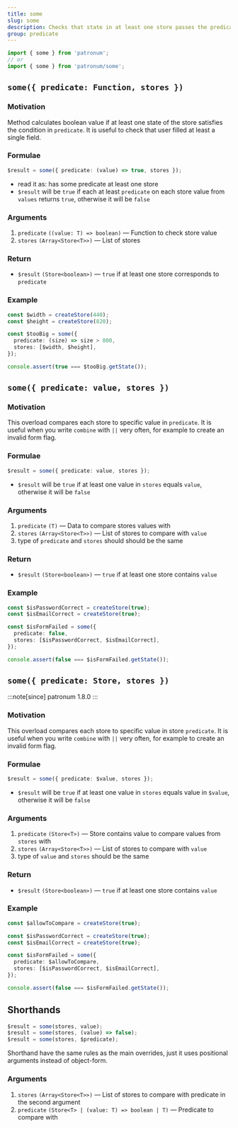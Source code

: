 ```yaml
---
title: some
slug: some
description: Checks that state in at least one store passes the predicate test.
group: predicate
---
```


```ts
import { some } from 'patronum';
// or
import { some } from 'patronum/some';
```

## `some({ predicate: Function, stores })`

### Motivation

Method calculates boolean value if at least one state of the store satisfies the condition in `predicate`.
It is useful to check that user filled at least a single field.

### Formulae

```ts
$result = some({ predicate: (value) => true, stores });
```

- read it as: has some predicate at least one store
- `$result` will be `true` if each at least `predicate` on each store value from `values` returns `true`, otherwise it will be `false`

### Arguments

1. `predicate` `((value: T) => boolean)` — Function to check store value
1. `stores` `(Array<Store<T>>)` — List of stores

### Return

- `$result` `(Store<boolean>)` — `true` if at least one store corresponds to `predicate`

### Example

```ts
const $width = createStore(440);
const $height = createStore(820);

const $tooBig = some({
  predicate: (size) => size > 800,
  stores: [$width, $height],
});

console.assert(true === $tooBig.getState());
```

## `some({ predicate: value, stores })`

### Motivation

This overload compares each store to specific value in `predicate`.
It is useful when you write `combine` with `||` very often, for example to create an invalid form flag.

### Formulae

```ts
$result = some({ predicate: value, stores });
```

- `$result` will be `true` if at least one value in `stores` equals `value`, otherwise it will be `false`

### Arguments

1. `predicate` `(T)` — Data to compare stores values with
1. `stores` `(Array<Store<T>>)` — List of stores to compare with `value`
1. type of `predicate` and `stores` should should be the same

### Return

- `$result` `(Store<boolean>)` — `true` if at least one store contains `value`

### Example

```ts
const $isPasswordCorrect = createStore(true);
const $isEmailCorrect = createStore(true);

const $isFormFailed = some({
  predicate: false,
  stores: [$isPasswordCorrect, $isEmailCorrect],
});

console.assert(false === $isFormFailed.getState());
```

## `some({ predicate: Store, stores })`

:::note[since]
patronum 1.8.0
:::

### Motivation

This overload compares each store to specific value in store `predicate`.
It is useful when you write `combine` with `||` very often, for example to create an invalid form flag.

### Formulae

```ts
$result = some({ predicate: $value, stores });
```

- `$result` will be `true` if at least one value in `stores` equals value in `$value`, otherwise it will be `false`

### Arguments

1. `predicate` `(Store<T>)` — Store contains value to compare values from `stores` with
1. `stores` `(Array<Store<T>>)` — List of stores to compare with `value`
1. type of `value` and `stores` should be the same

### Return

- `$result` `(Store<boolean>)` — `true` if at least one store contains `value`

### Example

```ts
const $allowToCompare = createStore(true);

const $isPasswordCorrect = createStore(true);
const $isEmailCorrect = createStore(true);

const $isFormFailed = some({
  predicate: $allowToCompare,
  stores: [$isPasswordCorrect, $isEmailCorrect],
});

console.assert(false === $isFormFailed.getState());
```

## Shorthands

```ts
$result = some(stores, value);
$result = some(stores, (value) => false);
$result = some(stores, $predicate);
```

Shorthand have the same rules as the main overrides, just it uses positional arguments instead of object-form.

### Arguments

1. `stores` `(Array<Store<T>>)` — List of stores to compare with predicate in the second argument
2. `predicate` `(Store<T> | (value: T) => boolean | T)` — Predicate to compare with
